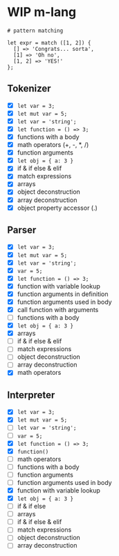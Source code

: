# WIP m-lang

```
# pattern matching

let expr = match ([1, 2]) {
  [] => 'Congrats... sorta',
  [1] => 'Oh no',
  [1, 2] => 'YES!'
};

```


## Tokenizer

- [x] `let var = 3;`
- [x] `let mut var = 5;`
- [x] `let var = 'string';`
- [x] `let function = () => 3;`
- [x] functions with a body
- [x] math operators (+, -, *, /)
- [x] function arguments
- [x] `let obj = { a: 3 }`
- [x] if & if else & elif
- [x] match expressions
- [x] arrays
- [x] object deconstruction
- [x] array deconstruction
- [x] object property accessor (.)

## Parser

- [x] `let var = 3;`
- [x] `let mut var = 5;`
- [x] `let var = 'string';`
- [x] `var = 5;`
- [x] `let function = () => 3;`
- [x] function with variable lookup
- [x] function arguments in definition
- [x] function arguments used in body
- [x] call function with arguments
- [ ] functions with a body
- [x] `let obj = { a: 3 }`
- [x] arrays
- [ ] if & if else & elif
- [ ] match expressions
- [ ] object deconstruction
- [ ] array deconstruction
- [x] math operators

## Interpreter

- [x] `let var = 3;`
- [x] `let mut var = 5;`
- [ ] `let var = 'string';`
- [ ] `var = 5;`
- [x] `let function = () => 3;`
- [x] `function()`
- [ ] math operators
- [ ] functions with a body
- [ ] function arguments
- [ ] function arguments used in body
- [x] function with variable lookup
- [x] `let obj = { a: 3 }`
- [ ] if & if else
- [ ] arrays
- [ ] if & if else & elif
- [ ] match expressions
- [ ] object deconstruction
- [ ] array deconstruction